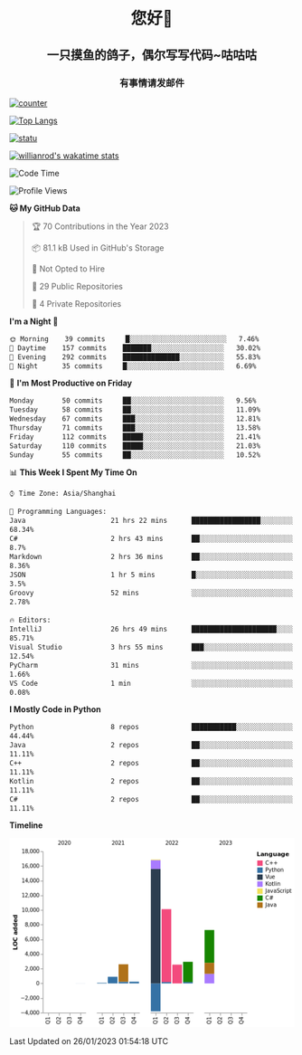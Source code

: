 

<!--
**kitUIN/kitUIN** is a ✨ _special_ ✨ repository because its `README.md` (this file) appears on your GitHub profile.

Here are some ideas to get you started:

- 🔭 I’m currently working on ...
- 🌱 I’m currently learning ...
- 👯 I’m looking to collaborate on ...
- 🤔 I’m looking for help with ...
- 💬 Ask me about ...
- 📫 How to reach me: ...
- 😄 Pronouns: ...
- ⚡ Fun fact: ...
-->
<h1 align="center">您好👋</h1>
<h2 align="center">一只摸鱼的鸽子，偶尔写写代码~咕咕咕</h2>
<h3 align="center">有事情请发邮件</h3>

[![counter](https://count.getloli.com/get/@KitUIN?theme=rule34)](https://count.getloli.com/)

[![Top Langs](https://github-readme-stats.kituin.fun/api/top-langs/?username=kitUIN&show_icons=true&theme=gruvbox&locale=cn&layout=compact)](https://github.com/anuraghazra/github-readme-stats)  

[![statu](https://github-readme-stats.kituin.fun/api?username=kitUIN&show_icons=true&theme=gruvbox&locale=cn)](https://github.com/anuraghazra/github-readme-stats)  

[![willianrod's wakatime stats](https://github-readme-stats.kituin.fun/api/wakatime?username=kituin)](https://github.com/anuraghazra/github-readme-stats)  


<!--START_SECTION:waka-->
![Code Time](http://img.shields.io/badge/Code%20Time-834%20hrs%2032%20mins-blue)

![Profile Views](http://img.shields.io/badge/Profile%20Views-44-blue)

**🐱 My GitHub Data** 

> 🏆 70 Contributions in the Year 2023
 > 
> 📦 81.1 kB Used in GitHub's Storage 
 > 
> 🚫 Not Opted to Hire
 > 
> 📜 29 Public Repositories 
 > 
> 🔑 4 Private Repositories  
 > 
**I'm a Night 🦉** 

```text
🌞 Morning    39 commits     █░░░░░░░░░░░░░░░░░░░░░░░░   7.46% 
🌆 Daytime    157 commits    ███████░░░░░░░░░░░░░░░░░░   30.02% 
🌃 Evening    292 commits    ██████████████░░░░░░░░░░░   55.83% 
🌙 Night      35 commits     █░░░░░░░░░░░░░░░░░░░░░░░░   6.69%

```
📅 **I'm Most Productive on Friday** 

```text
Monday       50 commits     ██░░░░░░░░░░░░░░░░░░░░░░░   9.56% 
Tuesday      58 commits     ██░░░░░░░░░░░░░░░░░░░░░░░   11.09% 
Wednesday    67 commits     ███░░░░░░░░░░░░░░░░░░░░░░   12.81% 
Thursday     71 commits     ███░░░░░░░░░░░░░░░░░░░░░░   13.58% 
Friday       112 commits    █████░░░░░░░░░░░░░░░░░░░░   21.41% 
Saturday     110 commits    █████░░░░░░░░░░░░░░░░░░░░   21.03% 
Sunday       55 commits     ██░░░░░░░░░░░░░░░░░░░░░░░   10.52%

```


📊 **This Week I Spent My Time On** 

```text
⌚︎ Time Zone: Asia/Shanghai

💬 Programming Languages: 
Java                     21 hrs 22 mins      █████████████████░░░░░░░░   68.34% 
C#                       2 hrs 43 mins       ██░░░░░░░░░░░░░░░░░░░░░░░   8.7% 
Markdown                 2 hrs 36 mins       ██░░░░░░░░░░░░░░░░░░░░░░░   8.36% 
JSON                     1 hr 5 mins         █░░░░░░░░░░░░░░░░░░░░░░░░   3.5% 
Groovy                   52 mins             ░░░░░░░░░░░░░░░░░░░░░░░░░   2.78%

🔥 Editors: 
IntelliJ                 26 hrs 49 mins      █████████████████████░░░░   85.71% 
Visual Studio            3 hrs 55 mins       ███░░░░░░░░░░░░░░░░░░░░░░   12.54% 
PyCharm                  31 mins             ░░░░░░░░░░░░░░░░░░░░░░░░░   1.66% 
VS Code                  1 min               ░░░░░░░░░░░░░░░░░░░░░░░░░   0.08%

```

**I Mostly Code in Python** 

```text
Python                   8 repos             ███████████░░░░░░░░░░░░░░   44.44% 
Java                     2 repos             ██░░░░░░░░░░░░░░░░░░░░░░░   11.11% 
C++                      2 repos             ██░░░░░░░░░░░░░░░░░░░░░░░   11.11% 
Kotlin                   2 repos             ██░░░░░░░░░░░░░░░░░░░░░░░   11.11% 
C#                       2 repos             ██░░░░░░░░░░░░░░░░░░░░░░░   11.11%

```


**Timeline**

![Chart not found](https://raw.githubusercontent.com/kitUIN/kitUIN/main/charts/bar_graph.png) 


 Last Updated on 26/01/2023 01:54:18 UTC
<!--END_SECTION:waka-->
